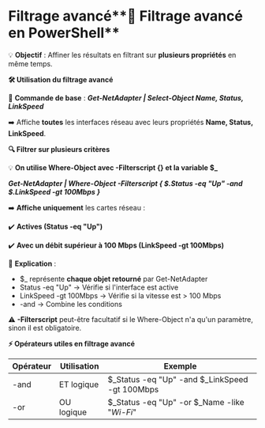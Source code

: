 # Filtrage avancé**🎯 Filtrage avancé en PowerShell**

💡 **Objectif** : Affiner les résultats en filtrant sur **plusieurs propriétés** en même temps.



**🛠️ Utilisation du filtrage avancé**

🔹 **Commande de base** : ***Get-NetAdapter | Select-Object Name, Status, LinkSpeed***

➡️ Affiche **toutes** les interfaces réseau avec leurs propriétés **Name, Status, LinkSpeed**.



**🔍 Filtrer sur plusieurs critères**

💡 **On utilise Where-Object avec -Filterscript {} et la variable $_**

***Get-NetAdapter | Where-Object -Filterscript { $_.Status -eq "Up" -and $_.LinkSpeed -gt 100Mbps }***

➡️ **Affiche uniquement** les cartes réseau :

✔️ **Actives (Status -eq "Up")**

✔️ **Avec un débit supérieur à 100 Mbps (LinkSpeed -gt 100Mbps)**

📌 **Explication** :

- $_ représente **chaque objet retourné** par Get-NetAdapter
- Status -eq "Up" → Vérifie si l'interface est active
- LinkSpeed -gt 100Mbps → Vérifie si la vitesse est > 100 Mbps
- -and → Combine les conditions



⚠ **-Filterscript** peut-être facultatif si le Where-Object n'a qu'un paramètre, sinon il est obligatoire.



**⚡ Opérateurs utiles en filtrage avancé**

| **Opérateur** | **Utilisation** | **Exemple** |
|----|----|----|
| -and | ET logique | $_Status -eq "Up" -and $_LinkSpeed -gt 100Mbps |
| -or | OU logique | $_Status -eq "Up" -or $_Name -like "*Wi-Fi*" |
